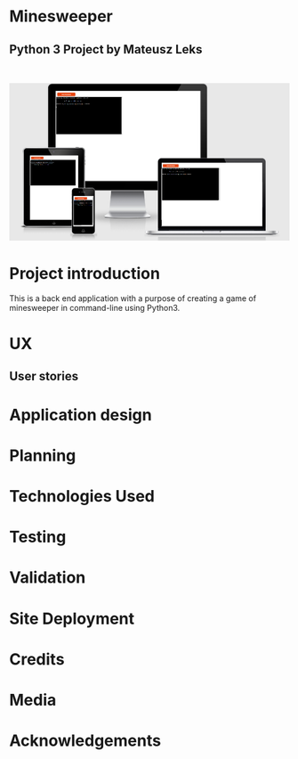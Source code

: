 # Minesweeper 

## Python 3 Project by Mateusz Leks

<br>

![ami.responsive](assets/readme_files/ami.responsivep3.png)

# Project introduction

This is a back end application with a purpose of creating a game of minesweeper in command-line using Python3.

# UX
## User stories

# Application design

# Planning

# Technologies Used

# Testing

# Validation

# Site Deployment 

# Credits

# Media

# Acknowledgements